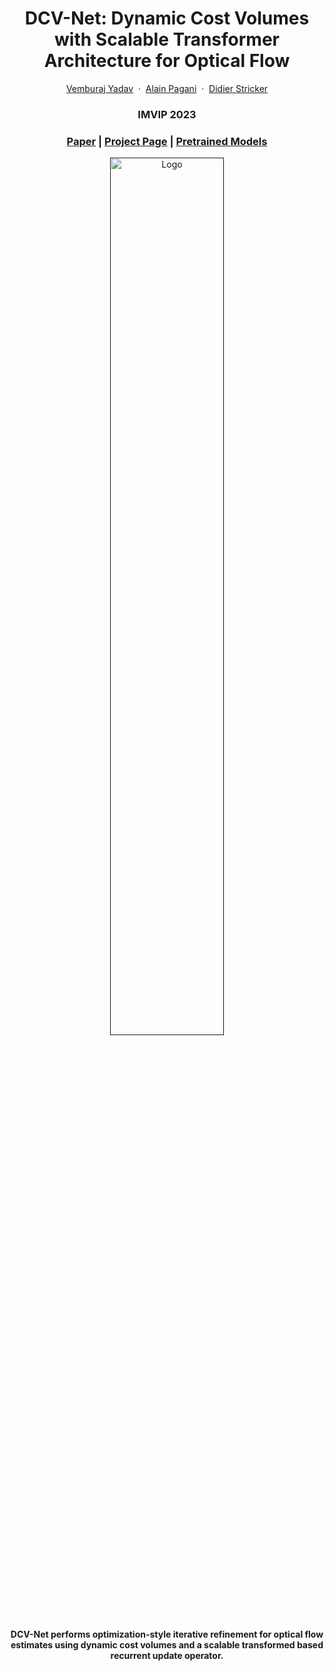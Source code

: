 <p align="center">
  <h1 align="center">DCV-Net: Dynamic Cost Volumes with Scalable Transformer Architecture for Optical Flow</h1>
  <p align="center">
    <a href="https://github.com/VemburajYadav/">Vemburaj Yadav</a>
    &nbsp;·&nbsp;
    <a href="https://av.dfki.de/members/pagani/">Alain Pagani</a>
    &nbsp;·&nbsp;
    <a href="https://av.dfki.de/members/stricker/">Didier Stricker</a>

  </p>
  <h3 align="center">IMVIP 2023 </h3>
  <h3 align="center"><a href="https://zenodo.org/records/8253052?token=eyJhbGciOiJIUzUxMiJ9.eyJpZCI6ImI5NGI1MDRjLTMzNzAtNDI4Ny1iMzhiLWMyZjA2NjUyOWRjOCIsImRhdGEiOnt9LCJyYW5kb20iOiI0M2UxYWViN2Y0MmZhOThiZjFhZjUxNDAyOGU5NGMwYSJ9.9zCutVq6zeBHFwYMDgTiPqiXVDA7Y9KIUSGBQFUBSzJqTk4eVwZbXDF3YVhDHE-9_9G4IAMuQKva45ejs07jwg">Paper</a> | <a href="https://VemburajYadav.github.io/DCV-Net/">Project Page</a> | <a href="https://drive.google.com/drive/folders/1sv9UPbe8hR6H60VqiCYGzlQbeuxqR8SS?usp=sharing">Pretrained Models</a> </h3>

<p align="center">
  <a href="">
    <img src="https://VemburajYadav.github.io/DCV-Net/static/images/dcv_net_arch.png" alt="Logo" height="60%">
  </a>
</p>

<p align="center">
<strong>DCV-Net performs optimization-style iterative refinement for optical flow estimates using dynamic cost volumes and a scalable transformed based recurrent update operator.</strong> <br>
</p>

<br>
</p>